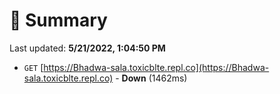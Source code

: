# 📖 Summary
Last updated: **5/21/2022, 1:04:50 PM**

- `GET` [https://Bhadwa-sala.toxicblte.repl.co](https://Bhadwa-sala.toxicblte.repl.co) - **Down** (1462ms)
